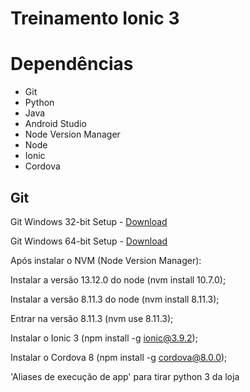 # Treinamento Ionic 3

# Dependências

- Git
- Python
- Java
- Android Studio
- Node Version Manager
- Node
- Ionic
- Cordova

## Git

Git Windows 32-bit Setup - [Download](https://github.com/git-for-windows/git/releases/download/v2.28.0.windows.1/Git-2.28.0-32-bit.exe)

Git Windows 64-bit Setup - [Download](https://github.com/git-for-windows/git/releases/download/v2.28.0.windows.1/Git-2.28.0-64-bit.exe)



Após instalar o NVM (Node Version Manager):

Instalar a versão 13.12.0 do node (nvm install 10.7.0);

Instalar a versão 8.11.3 do node (nvm install 8.11.3);

Entrar na versão 8.11.3 (nvm use 8.11.3);

Instalar o Ionic 3 (npm install -g ionic@3.9.2);

Instalar o Cordova 8 (npm install -g cordova@8.0.0);



'Aliases de execução de app' para tirar python 3 da loja